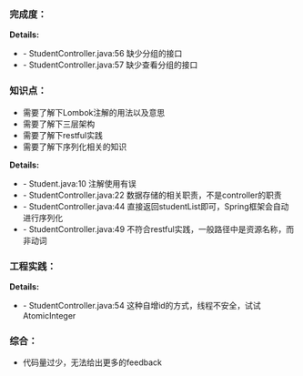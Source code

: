 ### 完成度：
__Details:__
- \- StudentController.java:56 缺少分组的接口
- \- StudentController.java:57 缺少查看分组的接口

### 知识点：
* 需要了解下Lombok注解的用法以及意思
* 需要了解下三层架构
* 需要了解下restful实践
* 需要了解下序列化相关的知识

__Details:__
- \- Student.java:10 注解使用有误
- \- StudentController.java:22 数据存储的相关职责，不是controller的职责
- \- StudentController.java:44 直接返回studentList即可，Spring框架会自动进行序列化
- \- StudentController.java:49 不符合restful实践，一般路径中是资源名称，而非动词

### 工程实践：
__Details:__
- \- StudentController.java:54 这种自增id的方式，线程不安全，试试AtomicInteger

### 综合：
* 代码量过少，无法给出更多的feedback



